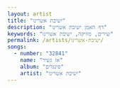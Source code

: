 ```yaml
---
layout: artist
title: "ישיבת אשרינו"
description: "דף האמן ישיבת אשרינו"
keywords: "שירים, מוזיקה, ישיבת אשרינו"
permalink: /artists/ישיבת-אשרינו/
songs:
  - number: "32841"
    name: "אז נשיר"
    album: "סינגלים"
    artist: "ישיבת אשרינו"
---
```

